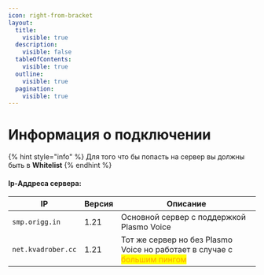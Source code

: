 ```yaml
---
icon: right-from-bracket
layout:
  title:
    visible: true
  description:
    visible: false
  tableOfContents:
    visible: true
  outline:
    visible: true
  pagination:
    visible: true
---
```


# Информация о подключении

{% hint style="info" %}
Для того что бы попасть на сервер вы должны быть в **Whitelist**
{% endhint %}

#### Ip-Аддреса сервера:

| IP                 | Версия | Описание                                                                                                   |
| ------------------ | ------ | ---------------------------------------------------------------------------------------------------------- |
| `smp.origg.in`     | 1.21   | Основной сервер с поддержкой Plasmo Voice                                                                  |
| `net.kvadrober.cc` | 1.21   | Тот же сервер но без Plasmo Voice но работает в случае с <mark style="color:orange;">большим пингом</mark> |
